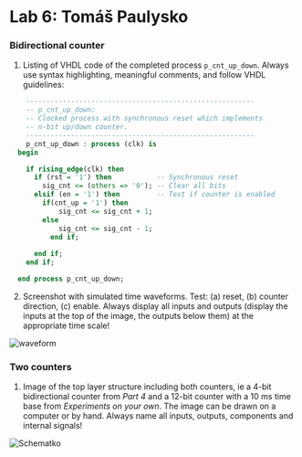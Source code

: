 # Lab 6: Tomáš Paulysko

### Bidirectional counter

1. Listing of VHDL code of the completed process `p_cnt_up_down`. Always use syntax highlighting, meaningful comments, and follow VHDL guidelines:

```vhdl
    --------------------------------------------------------
    -- p_cnt_up_down:
    -- Clocked process with synchronous reset which implements
    -- n-bit up/down counter.
    --------------------------------------------------------
    p_cnt_up_down : process (clk) is
  begin

    if rising_edge(clk) then
      if (rst = '1') then           -- Synchronous reset
        sig_cnt <= (others => '0'); -- Clear all bits
      elsif (en = '1') then         -- Test if counter is enabled
        if(cnt_up = '1') then
            sig_cnt <= sig_cnt + 1;
        else
            sig_cnt <= sig_cnt - 1;
          end if;
        
      end if;
    end if;

  end process p_cnt_up_down;
```

2. Screenshot with simulated time waveforms. Test: (a) reset, (b) counter direction, (c) enable. Always display all inputs and outputs (display the inputs at the top of the image, the outputs below them) at the appropriate time scale!

  ![waveform](https://user-images.githubusercontent.com/102173814/226838702-9a3277df-33ca-4140-b734-28eebf8d315b.png)


### Two counters

1. Image of the top layer structure including both counters, ie a 4-bit bidirectional counter from *Part 4* and a 12-bit counter with a 10 ms time base from *Experiments on your own*. The image can be drawn on a computer or by hand. Always name all inputs, outputs, components and internal signals!

![Schematko](https://user-images.githubusercontent.com/102173814/226856059-560f3b38-1fb3-460a-8f17-44aecdecb97b.png)

